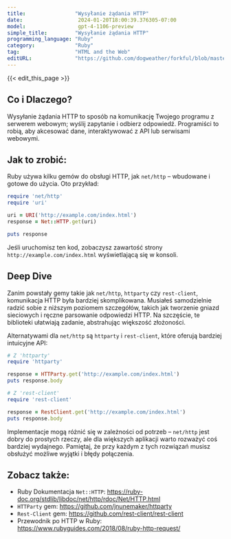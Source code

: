 ```yaml
---
title:                "Wysyłanie żądania HTTP"
date:                  2024-01-20T18:00:39.376305-07:00
model:                 gpt-4-1106-preview
simple_title:         "Wysyłanie żądania HTTP"
programming_language: "Ruby"
category:             "Ruby"
tag:                  "HTML and the Web"
editURL:              "https://github.com/dogweather/forkful/blob/master/content/pl/ruby/sending-an-http-request.md"
---
```


{{< edit_this_page >}}

## Co i Dlaczego?

Wysyłanie żądania HTTP to sposób na komunikację Twojego programu z serwerem webowym; wyślij zapytanie i odbierz odpowiedź. Programiści to robią, aby akcesować dane, interaktywować z API lub serwisami webowymi.

## Jak to zrobić:

Ruby używa kilku gemów do obsługi HTTP, jak `net/http` – wbudowane i gotowe do użycia. Oto przykład:

```Ruby
require 'net/http'
require 'uri'

uri = URI('http://example.com/index.html')
response = Net::HTTP.get(uri)

puts response
```

Jeśli uruchomisz ten kod, zobaczysz zawartość strony `http://example.com/index.html` wyświetlającą się w konsoli.

## Deep Dive

Zanim powstały gemy takie jak `net/http`, `httparty` czy `rest-client`, komunikacja HTTP była bardziej skomplikowana. Musiałeś samodzielnie radzić sobie z niższym poziomem szczegółów, takich jak tworzenie gniazd sieciowych i ręczne parsowanie odpowiedzi HTTP. Na szczęście, te biblioteki ułatwiają zadanie, abstrahując większość złożoności.

Alternatywami dla `net/http` są `httparty` i `rest-client`, które oferują bardziej intuicyjne API:

```Ruby
# Z 'httparty'
require 'httparty'

response = HTTParty.get('http://example.com/index.html')
puts response.body
```

```Ruby
# Z 'rest-client'
require 'rest-client'

response = RestClient.get('http://example.com/index.html')
puts response.body
```

Implementacje mogą różnić się w zależności od potrzeb – `net/http` jest dobry do prostych rzeczy, ale dla większych aplikacji warto rozważyć coś bardziej wydajnego. Pamiętaj, że przy każdym z tych rozwiązań musisz obsłużyć możliwe wyjątki i błędy połączenia.

## Zobacz także:

- Ruby Dokumentacja `Net::HTTP`: https://ruby-doc.org/stdlib/libdoc/net/http/rdoc/Net/HTTP.html
- `HTTParty` gem: https://github.com/jnunemaker/httparty
- `Rest-Client` gem: https://github.com/rest-client/rest-client
- Przewodnik po HTTP w Ruby: https://www.rubyguides.com/2018/08/ruby-http-request/
